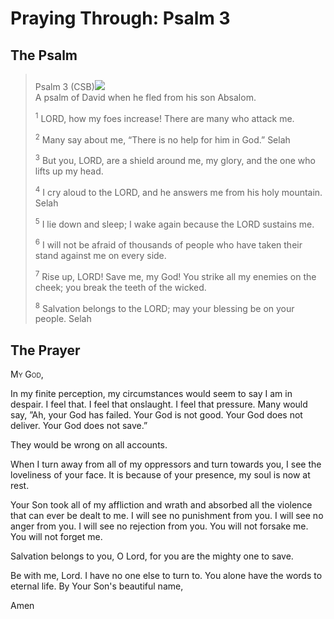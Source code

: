 # Praying Through: Psalm 3

## The Psalm

>Psalm 3 (CSB)<img class="intro-right" style="margin-top:10px" src="/images/art-paris-psalter.jpg">  
><sup></sup> A psalm of David when he fled from his son Absalom. 
>
><sup>1</sup> LORD, how my foes increase! There are many who attack me. 
>
><sup>2</sup> Many say about me, “There is no help for him in God.” Selah 
>
><sup>3</sup> But you, LORD, are a shield around me, my glory, and the one who lifts up my head. 
>
><sup>4</sup> I cry aloud to the LORD, and he answers me from his holy mountain. Selah 
>
><sup>5</sup> I lie down and sleep; I wake again because the LORD sustains me. 
>
><sup>6</sup> I will not be afraid of thousands of people who have taken their stand against me on every side. 
>
><sup>7</sup> Rise up, LORD! Save me, my God! You strike all my enemies on the cheek; you break the teeth of the wicked. 
>
><sup>8</sup> Salvation belongs to the LORD; may your blessing be on your people. Selah

## The Prayer

<div style="font-variant: small-caps;">
  My God,
</div>


In my finite perception, my circumstances would seem to say I am in despair. I feel that. I feel that onslaught. I feel that pressure.
Many would say, ”Ah, your God has failed. Your God is not good. Your God does not deliver. Your God does not save.”

They would be wrong on all accounts.

When I turn away from all of my oppressors and turn towards you, I see the loveliness of your face. It is because of your presence, my soul is now at rest.

Your Son took all of my affliction and wrath and absorbed all the violence that can ever be dealt to me. I will see no punishment from you. I will see no anger from you. I will see no rejection from you. You will not forsake me. You will not forget me.

Salvation belongs to you, O Lord, for you are the mighty one to save.

Be with me, Lord. I have no one else to turn to. You alone have the words to eternal life.
By Your Son's beautiful name,

Amen
